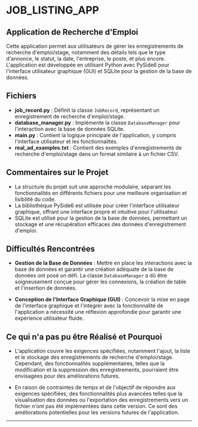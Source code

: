 # JOB_LISTING_APP

## Application de Recherche d'Emploi

Cette application permet aux utilisateurs de gérer les enregistrements de recherche d'emploi/stage, notamment des détails tels que le type d'annonce, le statut, la date, l'entreprise, le poste, et plus encore. L'application est développée en utilisant Python avec PySide6 pour l'interface utilisateur graphique (GUI) et SQLite pour la gestion de la base de données.

## Fichiers

- **job_record.py** : Définit la classe `JobRecord`, représentant un enregistrement de recherche d'emploi/stage.
- **database_manager.py** : Implémente la classe `DatabaseManager` pour l'interaction avec la base de données SQLite.
- **main.py** : Contient la logique principale de l'application, y compris l'interface utilisateur et les fonctionnalités.
- **real_ad_examples.txt** : Contient des exemples d'enregistrements de recherche d'emploi/stage dans un format similaire à un fichier CSV.

## Commentaires sur le Projet

- La structure du projet suit une approche modulaire, séparant les fonctionnalités en différents fichiers pour une meilleure organisation et lisibilité du code.
- La bibliothèque PySide6 est utilisée pour créer l'interface utilisateur graphique, offrant une interface propre et intuitive pour l'utilisateur.
- SQLite est utilisé pour la gestion de la base de données, permettant un stockage et une récupération efficaces des données d'enregistrement d'emploi.

## Difficultés Rencontrées

- **Gestion de la Base de Données** : Mettre en place les interactions avec la base de données et garantir une création adéquate de la base de données ont posé un défi. La classe `DatabaseManager` a dû être soigneusement conçue pour gérer les connexions, la création de table et l'insertion de données.

- **Conception de l'Interface Graphique (GUI)** : Concevoir la mise en page de l'interface graphique et l'intégrer avec la fonctionnalité de l'application a nécessité une réflexion approfondie pour garantir une expérience utilisateur fluide.

## Ce qui n'a pas pu être Réalisé et Pourquoi

- L'application couvre les exigences spécifiées, notamment l'ajout, la liste et le stockage des enregistrements de recherche d'emploi/stage. Cependant, des fonctionnalités supplémentaires, telles que la modification et la suppression des enregistrements, pourraient être envisagées pour des améliorations futures.

- En raison de contraintes de temps et de l'objectif de répondre aux exigences spécifiées, des fonctionnalités plus avancées telles que la visualisation des données ou l'exportation des enregistrements vers un fichier n'ont pas été implémentées dans cette version. Ce sont des améliorations potentielles pour les versions futures de l'application.

---
